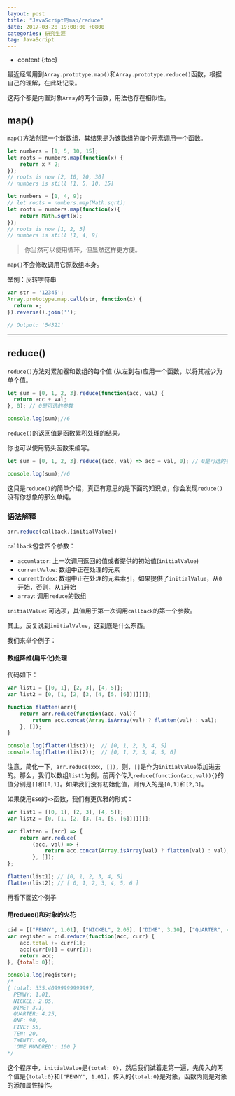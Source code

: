 ```yaml
---
layout: post
title: "JavaScript的map/reduce"
date: 2017-03-28 19:00:00 +0800 
categories: 研究生涯
tag: JavaScript
---
```

* content
{:toc}

最近经常用到`Array.prototype.map()`和`Array.prototype.reduce()`函数，根据自己的理解，在此处记录。

这两个都是内置对象`Array`的两个函数，用法也存在相似性。

## map()

`map()`方法创建一个新数组，其结果是为该数组的每个元素调用一个函数。

```javascript
let numbers = [1, 5, 10, 15];
let roots = numbers.map(function(x) {
    return x * 2;
});
// roots is now [2, 10, 20, 30]
// numbers is still [1, 5, 10, 15]

let numbers = [1, 4, 9];
// let roots = numbers.map(Math.sqrt);
let roots = numbers.map(function(x){
    return Math.sqrt(x);
});
// roots is now [1, 2, 3]
// numbers is still [1, 4, 9]
```

> 你当然可以使用循环，但显然这样更方便。

`map()`不会修改调用它原数组本身。

举例：反转字符串

```javascript
var str = '12345';
Array.prototype.map.call(str, function(x) {
  return x;
}).reverse().join('');

// Output: '54321'
```

---

## reduce()

`reduce()`方法对累加器和数组的每个值 (从左到右)应用一个函数，以将其减少为单个值。

```javascript
let sum = [0, 1, 2, 3].reduce(function(acc, val) {
  return acc + val;
}, 0); // 0是可选的参数

console.log(sum);//6
```

`reduce()`的返回值是函数累积处理的结果。

你也可以使用箭头函数来编写。

```javascript
let sum = [0, 1, 2, 3].reduce((acc, val) => acc + val, 0); // 0是可选的参数

console.log(sum);//6
```

这只是`reduce()`的简单介绍，真正有意思的是下面的知识点，你会发现`reduce()`没有你想象的那么单纯。

### 语法解释

```javascript
arr.reduce(callback,[initialValue])
```

`callback`包含四个参数：

- `accumlator`: 上一次调用返回的值或者提供的初始值(`initialValue`)
- `currentValue`: 数组中正在处理的元素
- `currentIndex`: 数组中正在处理的元素索引，如果提供了`initialValue`，从`0`开始，否则，从`1`开始
- `array`: 调用`reduce`的数组

`initialValue`: 可选项，其值用于第一次调用`callback`的第一个参数。 

其上，反复说到`initialValue`，这到底是什么东西。

我们来举个例子：

#### 数组降维(扁平化)处理

代码如下：

```javascript
var list1 = [[0, 1], [2, 3], [4, 5]];
var list2 = [0, [1, [2, [3, [4, [5, [6]]]]]]];

function flatten(arr){
    return arr.reduce(function(acc, val){
        return acc.concat(Array.isArray(val) ? flatten(val) : val);
    }, []);
}

console.log(flatten(list1));  // [0, 1, 2, 3, 4, 5]
console.log(flatten(list2));  // [0, 1, 2, 3, 4, 5, 6]
```

注意，简化一下，`arr.reduce(xxx, [])`，则，`[]`是作为`initialValue`添加进去的。那么，我们以数组`list1`为例，前两个传入`reduce(function(acc,val)){}`的值分别是`[]`和`[0,1]`。如果我们没有初始化值，则传入的是`[0,1]`和`[2,3]`。

如果使用`ES6`的`=>`函数，我们有更优雅的形式：

```javascript
var list1 = [[0, 1], [2, 3], [4, 5]];
var list2 = [0, [1, [2, [3, [4, [5, [6]]]]]]];

var flatten = (arr) => {
    return arr.reduce(
        (acc, val) => {
            return acc.concat(Array.isArray(val) ? flatten(val) : val);
        }, []);
};

flatten(list1); // [0, 1, 2, 3, 4, 5]
flatten(list2); // [ 0, 1, 2, 3, 4, 5, 6 ]
```

再看下面这个例子

#### 用reduce()和对象的火花

```javascript
cid = [["PENNY", 1.01], ["NICKEL", 2.05], ["DIME", 3.10], ["QUARTER", 4.25], ["ONE", 90.00], ["FIVE", 55.00], ["TEN", 20.00], ["TWENTY", 60.00], ["ONE HUNDRED", 100.00]];
var register = cid.reduce(function(acc, curr) {
    acc.total += curr[1];
    acc[curr[0]] = curr[1];
    return acc;
}, {total: 0});

console.log(register);
/*
{ total: 335.40999999999997,
  PENNY: 1.01,
  NICKEL: 2.05,
  DIME: 3.1,
  QUARTER: 4.25,
  ONE: 90,
  FIVE: 55,
  TEN: 20,
  TWENTY: 60,
  'ONE HUNDRED': 100 }
*/
```

这个程序中，`initialValue`是`{total: 0}`，然后我们试着走第一遍，先传入的两个值是`{total:0}`和`["PENNY", 1.01]`，传入的`{total:0}`是对象，函数内则是对象的添加属性操作。
